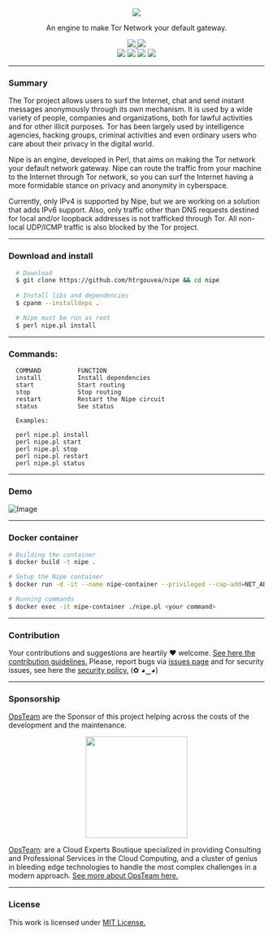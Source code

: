 <p align="center">
  <img src="https://heitorgouvea.me/images/projects/nipe/logo.png">
  <p align="center">An engine to make Tor Network your default gateway.</p>
  <p align="center">
    <a href="/LICENSE.md">
      <img src="https://img.shields.io/badge/license-MIT-blue.svg">
    </a>
    <a href="https://github.com/htrgouvea/nipe/releases">
      <img src="https://img.shields.io/badge/version-0.9.7-blue.svg">
    </a>
     <br/>
    <img src="https://github.com/htrgouvea/nipe/actions/workflows/linter.yml/badge.svg">
    <img src="https://github.com/htrgouvea/nipe/actions/workflows/zarn.yml/badge.svg">
    <img src="https://github.com/htrgouvea/nipe/actions/workflows/security-gate.yml/badge.svg">
    <img src="https://github.com/htrgouvea/nipe/actions/workflows/test-on-ubuntu.yml/badge.svg">
  </p>
</p>

---

### Summary

The Tor project allows users to surf the Internet, chat and send instant messages anonymously through its own mechanism. 
It is used by a wide variety of people, companies and organizations, both for lawful activities and for other illicit purposes. Tor has been largely used by intelligence agencies, hacking groups, criminal activities and even ordinary users who care about their privacy in the digital world.
  
Nipe is an engine, developed in Perl, that aims on making the Tor network your default network gateway. Nipe can route the traffic from your machine to the Internet through Tor network, so you can surf the Internet having a more formidable stance on privacy and anonymity in cyberspace.
  
Currently, only IPv4 is supported by Nipe, but we are working on a solution that adds IPv6 support. Also, 
only traffic other than DNS requests destined for local and/or loopback addresses is not trafficked through Tor. 
All non-local UDP/ICMP traffic is also blocked by the Tor project.

---

### Download and install

```bash
  # Download
  $ git clone https://github.com/htrgouvea/nipe && cd nipe
    
  # Install libs and dependencies
  $ cpanm --installdeps .

  # Nipe must be run as root
  $ perl nipe.pl install
```
---

### Commands:
```
  COMMAND          FUNCTION
  install          Install dependencies
  start            Start routing
  stop             Stop routing
  restart          Restart the Nipe circuit
  status           See status

  Examples:

  perl nipe.pl install
  perl nipe.pl start
  perl nipe.pl stop
  perl nipe.pl restart
  perl nipe.pl status
```

---

### Demo

![Image](https://heitorgouvea.me/images/projects/nipe/demo.gif)

---

### Docker container

```bash
# Building the container
$ docker build -t nipe .

# Setup the Nipe container
$ docker run -d -it --name nipe-container --privileged --cap-add=NET_ADMIN nipe

# Running commands
$ docker exec -it nipe-container ./nipe.pl <your command>

```

---

### Contribution

Your contributions and suggestions are heartily ♥ welcome. [See here the contribution guidelines.](/.github/CONTRIBUTING.md) Please, report bugs via [issues page](https://github.com/htrgouvea/nipe/issues) and for security issues, see here the [security policy.](/SECURITY.md) (✿ ◕‿◕)

---

### Sponsorship

[OpsTeam](https://bit.ly/nipe-and-opsteam) are the Sponsor of this project helping across the costs of the development and the maintenance. 

<p align="center">
  <a href="https://bit.ly/nipe-and-opsteam"><img src="https://heitorgouvea.me/images/assets/opsteam-logo.svg" style="width: 200px"></a>
  <p align="center"></p>
</p>

[OpsTeam](https://bit.ly/nipe-and-opsteam): are a Cloud Experts Boutique specialized in providing Consulting and Professional Services in the Cloud Computing, and a cluster of genius in bleeding edge technologies to handle the most complex challenges in a modern approach. [See more about OpsTeam here.](https://bit.ly/nipe-and-opsteam)

---

### License

This work is licensed under [MIT License.](/LICENSE.md)
